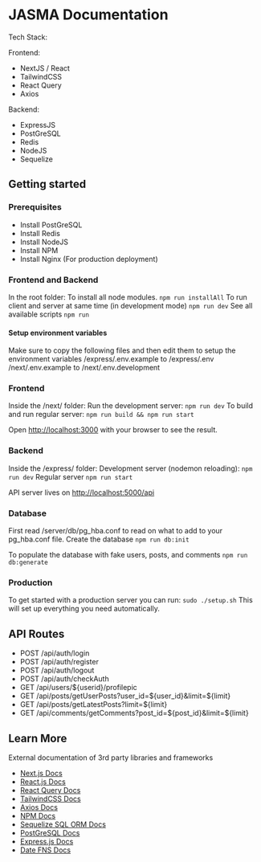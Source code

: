 # JASMA Documentation

Tech Stack:

Frontend:
- NextJS / React
- TailwindCSS
- React Query
- Axios

Backend:
- ExpressJS
- PostGreSQL
- Redis
- NodeJS
- Sequelize

## Getting started

### Prerequisites

- Install PostGreSQL
- Install Redis
- Install NodeJS
- Install NPM
- Install Nginx (For production deployment)

### Frontend and Backend

In the root folder:
To install all node modules. 
`npm run installAll` 
To run client and server at same time (in development mode)
`npm run dev`
See all available scripts
`npm run`

#### Setup environment variables
Make sure to copy the following files and then edit them to setup the environment variables 
/express/.env.example to /express/.env
/next/.env.example to /next/.env.development

### Frontend

Inside the /next/ folder:
Run the development server:
`npm run dev`
To build and run regular server:
`npm run build && npm run start`

Open [http://localhost:3000](http://localhost:3000) with your browser to see the result.

### Backend

Inside the /express/ folder:
Development server (nodemon reloading):
`npm run dev`
Regular server
`npm run start`

API server lives on [http://localhost:5000/api](http://localhost:5000/api)

### Database

First read /server/db/pg_hba.conf to read on what to add to your pg_hba.conf file.
Create the database
`npm run db:init`

 To populate the database with fake users, posts, and comments
`npm run db:generate`
<!--`npm run resetAndPopulateUsers normal 10` -->

### Production

To get started with a production server you can run: 
`sudo ./setup.sh`
This will set up everything you need automatically.

## API Routes

- POST /api/auth/login
- POST /api/auth/register
- POST /api/auth/logout
- POST /api/auth/checkAuth
- GET  /api/users/${userid}/profilepic
- GET  /api/posts/getUserPosts?user_id=${user_id}&limit=${limit}
- GET  /api/posts/getLatestPosts?limit=${limit}
- GET  /api/comments/getComments?post_id=${post_id}&limit=${limit}

## Learn More

External documentation of 3rd party libraries and frameworks

- [Next.js Docs](https://nextjs.org/docs)
- [React.js Docs](https://reactjs.org/docs/getting-started.html)
- [React Query Docs](https://react-query-v2.tanstack.com/overview)
- [TailwindCSS Docs](https://tailwindcss.com/docs/installation)
- [Axios Docs](https://axios-http.com/docs/intro)
- [NPM Docs](https://docs.npmjs.com/)
- [Sequelize SQL ORM Docs](https://sequelize.org/docs/v6/)
- [PostGreSQL Docs](https://www.postgresql.org/docs/)
- [Express.js Docs](https://expressjs.com/en/guide/routing.html)
- [Date FNS Docs](https://date-fns.org/docs/Getting-Started)